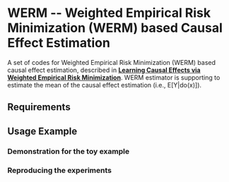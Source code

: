 # WERM -- Weighted Empirical Risk Minimization (WERM) based Causal Effect Estimation

A set of codes for Weighted Empirical Risk Minimization (WERM) based causal effect estimation, described in [**Learning Causal Effects via Weighted Empirical Risk Minimization**](https://causalai.net/r62.pdf). WERM estimator is supporting to estimate the mean of the causal effect estimation (i.e., E[Y|do(x)]). 



## Requirements 





## Usage Example 

### Demonstration for the toy example 



### Reproducing the experiments 

